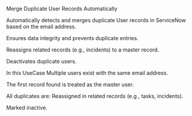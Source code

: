 Merge Duplicate User Records Automatically


Automatically detects and merges duplicate User records in ServiceNow based on the email address.

Ensures data integrity and prevents duplicate entries.

Reassigns related records (e.g., incidents) to a master record.

Deactivates duplicate users.

In this UseCase
Multiple users exist with the same email address.

The first record found is treated as the master user.

All duplicates are: Reassigned in related records (e.g., tasks, incidents).

Marked inactive.
